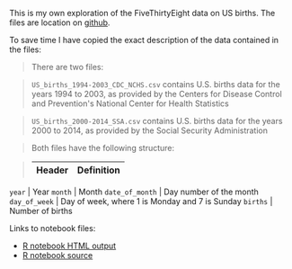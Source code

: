 This is my own exploration of the FiveThirtyEight data on US births. The files are location on [github](https://github.com/fivethirtyeight/data/tree/master/births).

To save time I have copied the exact description of the data contained in the files:

> There are two files:

> `US_births_1994-2003_CDC_NCHS.csv` contains U.S. births data for the years 1994 to 2003, as provided by the Centers for Disease Control and Prevention's National Center for Health Statistics

> `US_births_2000-2014_SSA.csv` contains U.S. births data for the years 2000 to 2014, as provided by the Social Security Administration

> Both files have the following structure:

> Header | Definition
> ---|---------
`year` | Year
`month` | Month
`date_of_month` | Day number of the month
`day_of_week` | Day of week, where 1 is Monday and 7 is Sunday
`births` | Number of births


Links to notebook files:

- [R notebook HTML output](".r-analysis.nb.html")
- [R notebook source]("r-analysis.Rmd")
